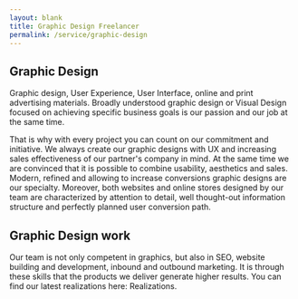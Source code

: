 ```yaml
---
layout: blank
title: Graphic Design Freelancer
permalink: /service/graphic-design
---
```


## Graphic Design

Graphic design, User Experience, User Interface, online and print advertising materials. Broadly understood graphic design or Visual Design focused on achieving specific business goals is our passion and our job at the same time. 

That is why with every project you can count on our commitment and initiative. We always create our graphic designs with UX and increasing sales effectiveness of our partner's company in mind. At the same time we are convinced that it is possible to combine usability, aesthetics and sales. Modern, refined and allowing to increase conversions graphic designs are our specialty. Moreover, both websites and online stores designed by our team are characterized by attention to detail, well thought-out information structure and perfectly planned user conversion path.

## Graphic Design work

Our team is not only competent in graphics, but also in SEO, website building and development, inbound and outbound marketing. It is through these skills that the products we deliver generate higher results. You can find our latest realizations here: Realizations.